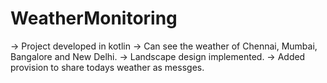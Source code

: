 # WeatherMonitoring

-> Project developed in kotlin
-> Can see the weather of Chennai, Mumbai, Bangalore and New Delhi.
-> Landscape design implemented.
-> Added provision to share todays weather as messges.
